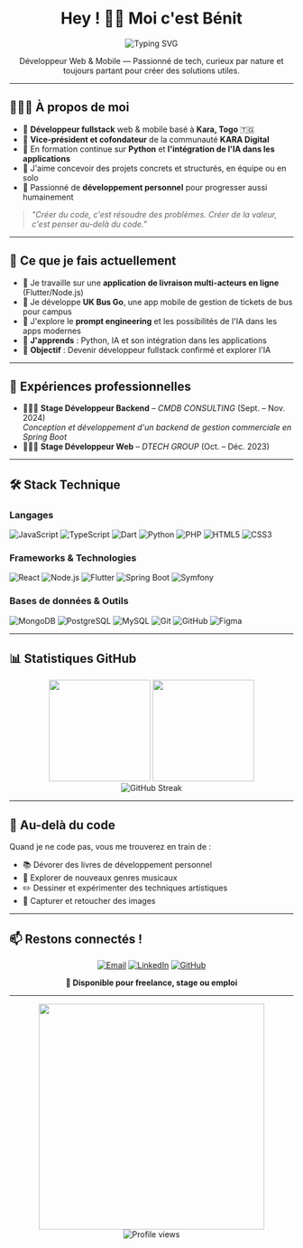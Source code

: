 <h1 align="center">Hey ! 👋🏽 Moi c'est Bénit</h1>
<p align="center">
  <img src="https://readme-typing-svg.herokuapp.com?font=Fira+Code&pause=1000&color=2F81F7&center=true&vCenter=true&width=500&lines=Développeur+Fullstack+Web+%26+Mobile;Passionné+de+tech+et+d'innovation;Créateur+de+solutions+utiles" alt="Typing SVG" />
</p>

<p align="center">Développeur Web & Mobile — Passionné de tech, curieux par nature et toujours partant pour créer des solutions utiles.</p>

---

## 👨🏽‍💻 À propos de moi

- 💼 **Développeur fullstack** web & mobile basé à **Kara, Togo** 🇹🇬
- 🤝 **Vice-président et cofondateur** de la communauté **KARA Digital**
- 🔄 En formation continue sur **Python** et **l'intégration de l'IA dans les applications**
- 🎯 J'aime concevoir des projets concrets et structurés, en équipe ou en solo
- 📘 Passionné de **développement personnel** pour progresser aussi humainement

> *"Créer du code, c'est résoudre des problèmes. Créer de la valeur, c'est penser au-delà du code."*

---

## 🚀 Ce que je fais actuellement

- 🔧 Je travaille sur une **application de livraison multi-acteurs en ligne** (Flutter/Node.js)
- 📱 Je développe **UK Bus Go**, une app mobile de gestion de tickets de bus pour campus
- 🧠 J'explore le **prompt engineering** et les possibilités de l'IA dans les apps modernes
- 🌱 **J'apprends** : Python, IA et son intégration dans les applications
- 🎯 **Objectif** : Devenir développeur fullstack confirmé et explorer l'IA

---

## 💼 Expériences professionnelles

- 🧑🏽‍💻 **Stage Développeur Backend** – *CMDB CONSULTING* (Sept. – Nov. 2024)  
  *Conception et développement d'un backend de gestion commerciale en Spring Boot*
- 👨🏽‍💻 **Stage Développeur Web** – *DTECH GROUP* (Oct. – Déc. 2023)

---

## 🛠️ Stack Technique

### Langages
![JavaScript](https://img.shields.io/badge/-JavaScript-F7DF1E?style=flat-square&logo=javascript&logoColor=black)
![TypeScript](https://img.shields.io/badge/-TypeScript-3178C6?style=flat-square&logo=typescript&logoColor=white)
![Dart](https://img.shields.io/badge/-Dart-0175C2?style=flat-square&logo=dart&logoColor=white)
![Python](https://img.shields.io/badge/-Python-3776AB?style=flat-square&logo=python&logoColor=white)
![PHP](https://img.shields.io/badge/-PHP-777BB4?style=flat-square&logo=php&logoColor=white)
![HTML5](https://img.shields.io/badge/-HTML5-E34F26?style=flat-square&logo=html5&logoColor=white)
![CSS3](https://img.shields.io/badge/-CSS3-1572B6?style=flat-square&logo=css3&logoColor=white)

### Frameworks & Technologies
![React](https://img.shields.io/badge/-React-61DAFB?style=flat-square&logo=react&logoColor=black)
![Node.js](https://img.shields.io/badge/-Node.js-339933?style=flat-square&logo=node.js&logoColor=white)
![Flutter](https://img.shields.io/badge/-Flutter-02569B?style=flat-square&logo=flutter&logoColor=white)
![Spring Boot](https://img.shields.io/badge/-Spring%20Boot-6DB33F?style=flat-square&logo=spring&logoColor=white)
![Symfony](https://img.shields.io/badge/-Symfony-000000?style=flat-square&logo=symfony&logoColor=white)

### Bases de données & Outils
![MongoDB](https://img.shields.io/badge/-MongoDB-47A248?style=flat-square&logo=mongodb&logoColor=white)
![PostgreSQL](https://img.shields.io/badge/-PostgreSQL-336791?style=flat-square&logo=postgresql&logoColor=white)
![MySQL](https://img.shields.io/badge/-MySQL-4479A1?style=flat-square&logo=mysql&logoColor=white)
![Git](https://img.shields.io/badge/-Git-F05032?style=flat-square&logo=git&logoColor=white)
![GitHub](https://img.shields.io/badge/-GitHub-181717?style=flat-square&logo=github&logoColor=white)
![Figma](https://img.shields.io/badge/-Figma-F24E1E?style=flat-square&logo=figma&logoColor=white)

---

## 📊 Statistiques GitHub

<div align="center">
  <img height="180em" src="https://github-readme-stats.vercel.app/api?username=benit-authentic&show_icons=true&theme=dark&include_all_commits=true&count_private=true&hide_border=true&bg_color=0d1117" />
  <img height="180em" src="https://github-readme-stats.vercel.app/api/top-langs/?username=benit-authentic&layout=compact&theme=dark&hide_border=true&bg_color=0d1117&include_all_commits=true&count_private=true" />
</div>

<div align="center">
  <img src="https://github-readme-streak-stats.herokuapp.com/?user=benit-authentic&theme=dark&hide_border=true&background=0d1117" alt="GitHub Streak" />
</div>

---

## 🌟 Au-delà du code

Quand je ne code pas, vous me trouverez en train de :
- 📚 Dévorer des livres de développement personnel
- 🎵 Explorer de nouveaux genres musicaux  
- ✏️ Dessiner et expérimenter des techniques artistiques
- 📸 Capturer et retoucher des images

---

## 📫 Restons connectés !

<div align="center">

[![Email](https://img.shields.io/badge/-Email-D14836?style=for-the-badge&logo=gmail&logoColor=white)](mailto:benitedouhsewa@gmail.com)
[![LinkedIn](https://img.shields.io/badge/-LinkedIn-0077B5?style=for-the-badge&logo=linkedin&logoColor=white)](https://tg.linkedin.com/in/b%C3%A9nit-edouh-sewa-797b14268)
[![GitHub](https://img.shields.io/badge/-GitHub-181717?style=for-the-badge&logo=github&logoColor=white)](https://github.com/benit-authentic)

**🔎 Disponible pour freelance, stage ou emploi**

</div>

---

<div align="center">
  <img src="https://media.giphy.com/media/qgQUggAC3Pfv687qPC/giphy.gif" width="400" />
  
  <br/>
  
  <img src="https://komarev.com/ghpvc/?username=benit-authentic&style=flat-square&color=blue" alt="Profile views" />
</div>
